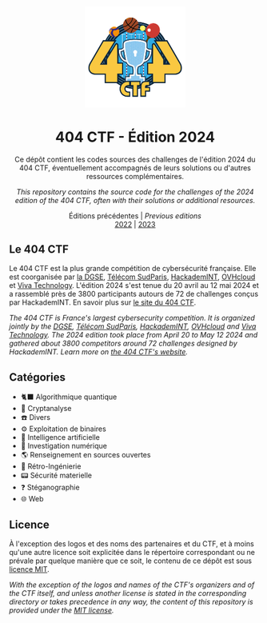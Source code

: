 <div align="center">
  <img src="assets/logo.png" style="width: 40%">
  <h1 style=>404 CTF - Édition 2024</h1>
  <p>
    Ce dépôt contient les codes sources des challenges de l'édition 2024 du 404 CTF, éventuellement accompagnés de leurs solutions ou d'autres ressources complémentaires.
  </p>
  <p><i>
    This repository contains the source code for the challenges of the 2024 edition of the 404 CTF, often with their solutions or additional resources.
  </i></p>
  <p>
    Éditions précédentes | <i>Previous editions</i>
    <br>
    <a href="https://github.com/HackademINT/404CTF-2022">2022</a> | <a href="https://github.com/HackademINT/404CTF-2023">2023</a>
  </p>
</div>

## Le 404 CTF

Le 404 CTF est la plus grande compétition de cybersécurité française. Elle est coorganisée par [la DGSE](https://www.dgse.gouv.fr), [Télécom SudParis](https://www.telecom-sudparis.eu), [HackademINT](https://www.hackademint.org), [OVHcloud](https://www.ovhcloud.com) et [Viva Technology](https://vivatechnology.com). L'édition 2024 s'est tenue du 20 avril au 12 mai 2024 et a rassemblé près de 3800 participants autours de 72 de challenges conçus par HackademINT. En savoir plus sur [le site du 404 CTF](https://www.404ctf.fr).

*The 404 CTF is France's largest cybersecurity competition. It is organized jointly by the [DGSE](https://www.dgse.gouv.fr), [Télécom SudParis](https://www.telecom-sudparis.eu), [HackademINT](https://www.hackademint.org), [OVHcloud](https://www.ovhcloud.com) and [Viva Technology](https://vivatechnology.com). The 2024 edition took place from April 20 to May 12 2024 and gathered about 3800 competitors around 72 challenges designed by HackademINT. Learn more on [the 404 CTF's website](https://www.404ctf.fr).*

## Catégories

- 🐈‍⬛ Algorithmique quantique
- 🔐 Cryptanalyse
- ☎️ Divers
- ⚙️ Exploitation de binaires
- 🧠 Intelligence artificielle
- 🔎 Investigation numérique
- 🌎 Renseignement en sources ouvertes
- 🔧 Rétro-Ingénierie
- 📟 Sécurité materielle
- ❓ Stéganographie
- 🌐 Web

## Licence

À l'exception des logos et des noms des partenaires et du CTF, et à moins qu'une autre licence soit explicitée dans le répertoire correspondant ou ne prévale par quelque manière que ce soit, le contenu de ce dépôt est sous [licence MIT](LICENSE).

*With the exception of the logos and names of the CTF's organizers and of the CTF itself, and unless another license is stated in the corresponding directory or takes precedence in any way, the content of this repository is provided under the [MIT license](LICENSE).*
